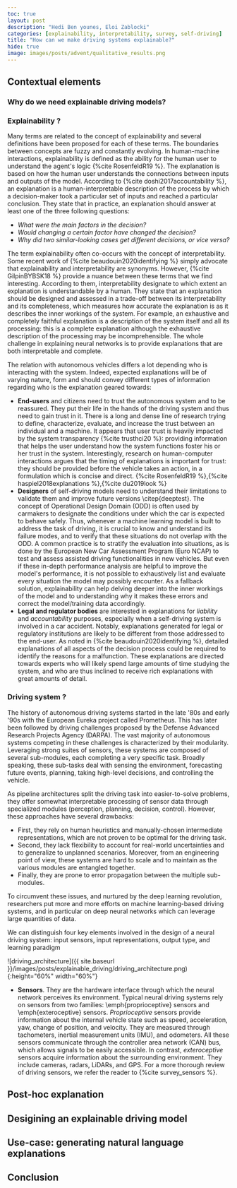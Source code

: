 ```yaml
---
toc: true
layout: post
description: "Hedi Ben younes, Eloi Zablocki"
categories: [explainability, interpretability, survey, self-driving]
title: "How can we make driving systems explainable?"
hide: true
image: images/posts/advent/qualitative_results.png
---
```


<!-- Research on autonomous vehicles is blooming thanks to recent advances in deep learning and computer vision \citep{imagenet_classification,deeplearning_nature}, as well as the development of autonomous driving datasets and simulators \citep{kitti,carla,YuCWXCLMD20}.
The number of academic publications on this subject is rising in most machine learning, computer vision, robotics and transportation conferences, and journals.
On the industry side, several manufacturers are already producing cars equipped with advanced computer vision technologies for automatic lane following, assisted parking, or collision detection among other things. Meanwhile, constructors are working on and designing prototypes with level 4 and 5 autonomy.
The development of autonomous vehicles has the potential to reduce congestions, fuel consumption, and crashes, and it can increase personal mobility and save lives given that nowadays the vast majority of car crashes are caused by human error \citep{anderson2014autonomous}.

The first steps in the development of autonomous driving systems are taken with the collaborative European project PROMETHEUS (Program for a European Traffic with Highest Efficiency and Unprecedented Safety) \citep{prometheus} at the end of the '80s and the Grand DARPA Challenges in the late 2000s.
At these times, systems are heavily-engineered pipelines \citep{urmson2008autonomous,thrun2006stanley} and their modular aspect decomposes the task of driving into several smaller tasks --- from perception to planning --- which has the advantage to offer interpretability and transparency to the processing. Nevertheless, modular pipelines have also known limitations such as the lack of flexibility, the need for handcrafted representations, and the risk of error propagation.
In the 2010s, we observe an interest in approaches aiming to \emph{train} driving systems, usually in the form of neural networks, either by leveraging large quantities of expert recordings \citep{pilotnet,codevilla2018end,imitation_overview} or through simulation \citep{Espi2005TORCSTO,marinaffordance,carla}.
In both cases, these systems learn a highly complex transformation that operates over input sensor data and produce end-commands (steering angle, throttle). 
While these neural driving models overcome some of the limitations of the modular pipeline stack, they are sometimes described as \emph{black-boxes} for their critical lack of transparency and interpretability.
 -->
## Contextual elements

### Why do we need explainable driving models?


### Explainability ?

Many terms are related to the concept of explainability and several definitions have been proposed for each of these terms. The boundaries between concepts are fuzzy and constantly evolving. 
In human-machine interactions, explainability is defined as the ability for the human user to understand the agent's logic {%cite RosenfeldR19 %}. 
The explanation is based on how the human user understands the connections between inputs and outputs of the model. 
According to {%cite doshi2017accountability %}, an explanation is a human-interpretable description of the process by which a decision-maker took a particular set of inputs and reached a particular conclusion. They state that in practice, an explanation should answer at least one of the three following questions: 
- *What were the main factors in the decision?*
- *Would changing a certain factor have changed the decision?* 
- *Why did two similar-looking cases get different decisions, or vice versa?*

The term explainability often co-occurs with the concept of interpretability.
Some recent work of {%cite beaudouin2020identifying %} simply advocate that explainability and interpretability are synonyms.
However, {%cite GilpinBYBSK18 %} provide a nuance between these terms that we find interesting. According to them, interpretability designate to which extent an explanation is understandable by a human. 
They state that an explanation should be designed and assessed in a trade-off between its interpretability and its completeness, which measures how accurate the explanation is as it describes the inner workings of the system. 
For example, an exhaustive and completely faithful explanation is a description of the system itself and all its processing: this is a complete explanation although the exhaustive description of the processing may be incomprehensible.
The whole challenge in explaining neural networks is to provide explanations that are both interpretable and complete. 



The relation with autonomous vehicles differs a lot depending who is interacting with the system. 
Indeed, expected explanations will be of varying nature, form and should convey different types of information regarding who is the explanation geared towards:
- **End-users** and citizens need to trust the autonomous system and to be reassured. They put their life in the hands of the driving system and thus need to gain trust in it. 
There is a long and dense line of research trying to define, characterize, evaluate, and increase the trust between an individual and a machine. 
It appears that user trust is heavily impacted by the system transparency {%cite trusthci20 %}: providing information that helps the user understand how the system functions foster his or her trust in the system. Interestingly, research on human-computer interactions argues that the timing of explanations is important for trust: they should be provided before the vehicle takes an action, in a formulation which is concise and direct. {%cite RosenfeldR19 %},{%cite haspiel2018explanations %},{%cite du2019look %}
- **Designers** of self-driving models need to understand their limitations to validate them and improve future versions \citep{deeptest}.
The concept of Operational Design Domain (ODD) is often used by carmakers to designate the conditions under which the car is expected to behave safely.
Thus, whenever a machine learning model is built to address the task of driving, it is crucial to know and understand its failure modes, and to verify that these situations do not overlap with the ODD. 
A common practice is to stratify the evaluation into situations, as is done by the European New Car Assessment Program (Euro NCAP) to test and assess assisted driving functionalities in new vehicles.
But even if these in-depth performance analysis are helpful to improve the model's performance, it is not possible to exhaustively list and evaluate every situation the model may possibly encounter. 
As a fallback solution, explainability can help delving deeper into the inner workings of the model and to understanding why it makes these errors and correct the model/training data accordingly.
- **Legal and regulator bodies** are interested in explanations for *liability* and *accountability* purposes, especially when a self-driving system is involved in a car accident. 
   Notably, explanations generated for legal or regulatory institutions are likely to be different from those addressed to the end-user. 
   As noted in {%cite beaudouin2020identifying %}, detailed explanations of all aspects of the decision process could be required to identify the reasons for a malfunction.
These explanations are directed towards experts who will likely spend large amounts of time studying the system, and who are thus inclined to receive rich explanations with great amounts of detail. 

### Driving system ?

The history of autonomous driving systems started in the late '80s and early '90s with the European Eureka project called Prometheus.
This has later been followed by driving challenges proposed by the Defense Advanced Research Projects Agency (DARPA). The vast majority of autonomous systems competing in these challenges is characterized by their modularity.
Leveraging strong suites of sensors, these systems are composed of several sub-modules, each completing a very specific task. 
Broadly speaking, these sub-tasks deal with sensing the environment, forecasting future events, planning, taking high-level decisions, and controlling the vehicle.

As pipeline architectures split the driving task into easier-to-solve problems, they offer somewhat interpretable processing of sensor data through specialized modules (perception, planning, decision, control).
However, these approaches have several drawbacks:
- First, they rely on human heuristics and manually-chosen intermediate representations, which are not proven to be optimal for the driving task. 
- Second, they lack flexibility to account for real-world uncertainties and to generalize to unplanned scenarios.
Moreover, from an engineering point of view, these systems are hard to scale and to maintain as the various modules are entangled together.
- Finally, they are prone to error propagation between the multiple sub-modules.

To circumvent these issues, and nurtured by the deep learning revolution, researchers put more and more efforts on machine learning-based driving systems, and in particular on deep neural networks which can leverage large quantities of data.

We can distinguish four key elements involved in the design of a neural driving system: input sensors, input representations, output type, and learning paradigm

![driving_architecture]({{ site.baseurl }}/images/posts/explainable_driving/driving_architecture.png){:height="60%" width="60%"}

- **Sensors**. They are the hardware interface through which the neural network perceives its environment.
Typical neural driving systems rely on sensors from two families: \emph{proprioceptive} sensors and \emph{exteroceptive} sensors. *Proprioceptive* sensors provide information about the internal vehicle state such as speed, acceleration, yaw, change of position, and velocity. They are measured through tachometers, inertial measurement units (IMU), and odometers.  All these sensors communicate through the controller area network (CAN) bus, which allows signals to be easily accessible. In contrast, *exteroceptive* sensors acquire information about the surrounding environment. They include cameras, radars, LiDARs, and GPS. For a more thorough review of driving sensors, we refer the reader to {%cite survey_sensors %}. 


## Post-hoc explanation

## Desigining an explainable driving model

## Use-case: generating natural language explanations

## Conclusion